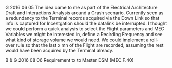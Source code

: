 G 2016 06 05
The idea came to me as part of the Electrical Architecture Draft and Interactions Analysis around a Crash scenario.
Currently seen as a redundancy to the Terminal records acquired via the Down Link so that info is captured for Incestgation should the datalink be interrupted.
I thought we could perform a quick analysis to select the Flight parameters and MEC Variables we might be interested in, define a Recirding Frequency and see what kind of storage volume we would need.
We could implement a roll-over rule so that the last x mn of the Flight are recorded, assuming the rest would have been acquired by the Terminal already.

B & G 2016 08 06
Requirement tx to Master DSM (MEC.F.40)

